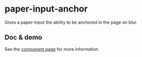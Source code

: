 # paper-input-anchor

Gives a paper-input the ability to be anchored in the page on blur.

## Doc & demo

See the [component page](http://zecat.github.io/paper-input-anchor) for more information.
